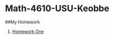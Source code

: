 # Math-4610-USU-Keobbe
##My Homework

1. [Homework One](http://jvkeobbe.math-4610-USU-Keobbe.github.io/homework)
